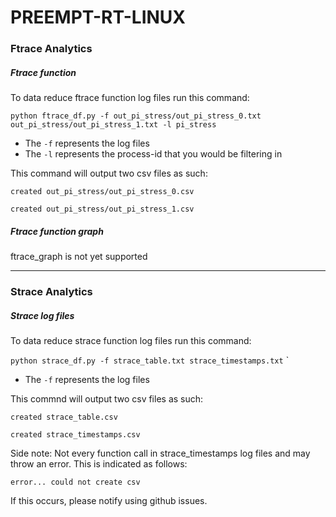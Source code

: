 # PREEMPT-RT-LINUX


### Ftrace Analytics

##### Ftrace function
To data reduce ftrace function log files run this command:

`python ftrace_df.py -f out_pi_stress/out_pi_stress_0.txt out_pi_stress/out_pi_stress_1.txt -l pi_stress`

* The `-f` represents the log files
* The `-l` represents the process-id that you would be filtering in

This command will output two csv files as such:

`created out_pi_stress/out_pi_stress_0.csv`

`created out_pi_stress/out_pi_stress_1.csv`

##### Ftrace function graph
ftrace_graph is not yet supported

---

### Strace Analytics

##### Strace log files
To data reduce strace function log files run this command:

`python strace_df.py -f strace_table.txt strace_timestamps.txt`
`

* The `-f` represents the log files


This commnd will output two csv files as such:

`created strace_table.csv`

`created strace_timestamps.csv`

Side note: Not every function call in strace_timestamps log files and may throw an error. This is indicated as follows:

`error... could not create csv`

If this occurs, please notify using github issues.
